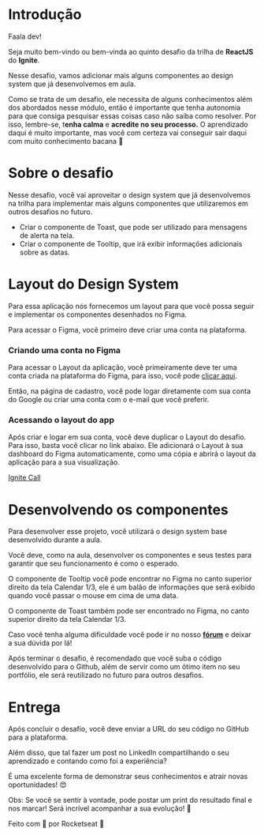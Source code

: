 # Introdução

Faala dev!

Seja muito bem-vindo ou bem-vinda ao quinto desafio da trilha de **ReactJS** do **Ignite**. 

Nesse desafio, vamos adicionar mais alguns componentes ao design system que já desenvolvemos em aula. 

Como se trata de um desafio, ele necessita de alguns conhecimentos além dos abordados nesse módulo, então é importante que tenha autonomia para que consiga pesquisar essas coisas caso não saiba como resolver. Por isso, lembre-se, t**enha calma** e **acredite no seu processo.** O aprendizado daqui é muito importante, mas você com certeza vai conseguir sair daqui com muito conhecimento bacana 💜

# Sobre o desafio

Nesse desafio, você vai aproveitar o design system que já desenvolvemos na trilha para implementar mais alguns componentes que utilizaremos em outros desafios no futuro.

- Criar o componente de Toast, que pode ser utilizado para mensagens de alerta na tela.
- Criar o componente de Tooltip, que irá exibir informações adicionais sobre as datas.

# Layout do Design System

Para essa aplicação nós fornecemos um layout para que você possa seguir e implementar os componentes desenhados no Figma. 

Para acessar o Figma, você primeiro deve criar uma conta na plataforma.

### Criando uma conta no Figma

Para acessar o Layout da aplicação, você primeiramente deve ter uma conta criada na plataforma do Figma, para isso, você pode [clicar aqui](https://www.figma.com/signup). 

Então, na página de cadastro, você pode logar diretamente com sua conta do Google ou criar uma conta com o e-mail que você preferir.

### Acessando o layout do app

Após criar e logar em sua conta, você deve duplicar o Layout do desafio. Para isso, basta você clicar no link abaixo. Ele adicionará o Layout à sua dashboard do Figma automaticamente, como uma cópia e abrirá o layout da aplicação para a sua visualização.

[Ignite Call](https://www.figma.com/file/cowwFHJimoyQomSAynMjGz/Ignite-Call?node-id=4%3A412)

# Desenvolvendo os componentes

Para desenvolver esse projeto, você utilizará o design system base desenvolvido durante a aula.

Você deve, como na aula, desenvolver os componentes e seus testes para garantir que seu funcionamento é como o esperado.

O componente de Tooltip você pode encontrar no Figma no canto superior direito da tela Calendar 1/3, ele é um balão de informações que será exibido quando você passar o mouse em cima de uma data.

O componente de Toast também pode ser encontrado no Figma, no canto superior direito da tela Calendar 1/3.

Caso você tenha alguma dificuldade você pode ir no nosso **[fórum](https://app.rocketseat.com.br/h/forum/react-js)** e deixar a sua dúvida por lá! 

Após terminar o desafio, é recomendado que você suba o código desenvolvido para o Github, além de servir como um ótimo item no seu portfólio, ele será reutilizado no futuro para outros desafios.

# Entrega

Após concluir o desafio, você deve enviar a URL do seu código no GitHub para a plataforma. 

Além disso, que tal fazer um post no LinkedIn compartilhando o seu aprendizado e contando como foi a experiência?

É uma excelente forma de demonstrar seus conhecimentos e atrair novas oportunidades! 😍

Obs: Se você se sentir à vontade, pode postar um print do resultado final e nos marcar! 
Será incrível acompanhar a sua evolução! 💜

Feito com 💜  por Rocketseat 👋